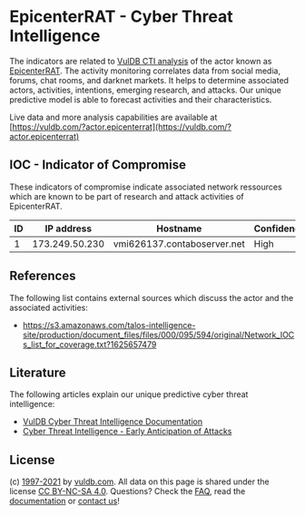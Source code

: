 # EpicenterRAT - Cyber Threat Intelligence

The indicators are related to [VulDB CTI analysis](https://vuldb.com/?doc.cti) of the actor known as [EpicenterRAT](https://vuldb.com/?actor.epicenterrat). The activity monitoring correlates data from social media, forums, chat rooms, and darknet markets. It helps to determine associated actors, activities, intentions, emerging research, and attacks. Our unique predictive model is able to forecast activities and their characteristics.

Live data and more analysis capabilities are available at [https://vuldb.com/?actor.epicenterrat](https://vuldb.com/?actor.epicenterrat)

## IOC - Indicator of Compromise

These indicators of compromise indicate associated network ressources which are known to be part of research and attack activities of EpicenterRAT.

ID | IP address | Hostname | Confidence
-- | ---------- | -------- | ----------
1 | 173.249.50.230 | vmi626137.contaboserver.net | High

## References

The following list contains external sources which discuss the actor and the associated activities:

* https://s3.amazonaws.com/talos-intelligence-site/production/document_files/files/000/095/594/original/Network_IOCs_list_for_coverage.txt?1625657479

## Literature

The following articles explain our unique predictive cyber threat intelligence:

* [VulDB Cyber Threat Intelligence Documentation](https://vuldb.com/?doc.cti)
* [Cyber Threat Intelligence - Early Anticipation of Attacks](https://www.scip.ch/en/?labs.20201022)

## License

(c) [1997-2021](https://vuldb.com/?doc.changelog) by [vuldb.com](https://vuldb.com/?doc.about). All data on this page is shared under the license [CC BY-NC-SA 4.0](https://creativecommons.org/licenses/by-nc-sa/4.0/). Questions? Check the [FAQ](https://vuldb.com/?doc.faq), read the [documentation](https://vuldb.com/?doc) or [contact us](https://vuldb.com/?contact)!
